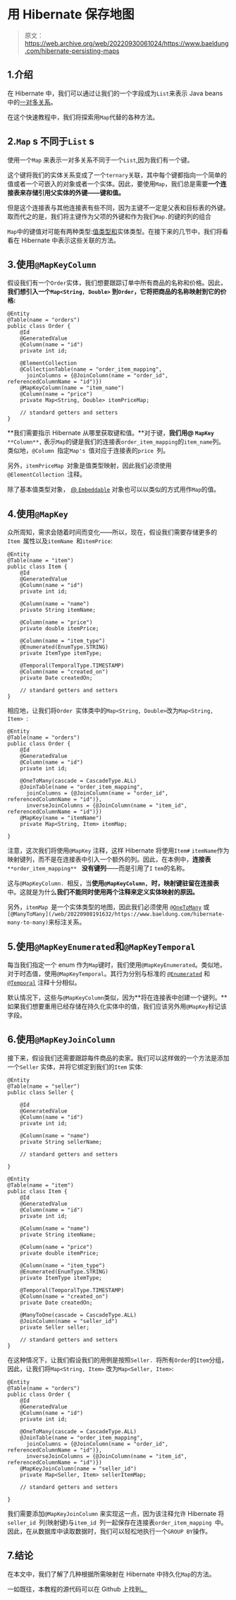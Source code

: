 # 用 Hibernate 保存地图

> 原文：<https://web.archive.org/web/20220930061024/https://www.baeldung.com/hibernate-persisting-maps>

## 1.介绍

在 Hibernate 中，我们可以通过让我们的一个字段成为`List`来表示 Java beans 中的[一对多关系](/web/20220908191632/https://www.baeldung.com/hibernate-one-to-many)。

在这个快速教程中，我们将探索用`Map`代替的各种方法。

## 2.`Map` s 不同于`List` s

使用一个`Map` 来表示一对多关系不同于一个`List`,因为我们有一个键。

这个键将我们的实体关系变成了一个`ternary`关联，其中每个键都指向一个简单的值或者一个可嵌入的对象或者一个实体。因此，要使用`Map`，我们总是需要**一个连接表来存储引用父实体的外键——键和值。**

但是这个连接表与其他连接表有些不同，因为主键不一定是父表和目标表的外键。取而代之的是，我们将主键作为父项的外键和作为我们`Map.`的键的列的组合

`Map`中的键值对可能有两种类型:[值类型和](https://web.archive.org/web/20220908191632/https://javabydeveloper.com/hibernate-entity-types-vs-value-types/)实体类型。在接下来的几节中，我们将看看在 Hibernate 中表示这些关联的方法。

## 3.使用`@MapKeyColumn`

假设我们有一个`Order`实体，我们想要跟踪订单中所有商品的名称和价格。因此，**我们想引入一个`Map<String, Double>` 到`Order`，它将把商品的名称映射到它的价格:**

```
@Entity
@Table(name = "orders")
public class Order {
    @Id
    @GeneratedValue
    @Column(name = "id")
    private int id;

    @ElementCollection
    @CollectionTable(name = "order_item_mapping", 
      joinColumns = {@JoinColumn(name = "order_id", referencedColumnName = "id")})
    @MapKeyColumn(name = "item_name")
    @Column(name = "price")
    private Map<String, Double> itemPriceMap;

    // standard getters and setters
}
```

**我们需要指示 Hibernate 从哪里获取键和值。**对于键，**我们用@ `MapKey`** `**Column**,` 表示`Map`的键是我们的连接表`order_item_mapping`的`item_name`列。类似地，`@Column `指定`Map's `值对应于连接表的`price `列。

另外，`itemPriceMap `对象是值类型映射，因此我们必须使用`@ElementCollection `注释。

除了基本值类型对象， [@ `Embeddable`](https://web.archive.org/web/20220908191632/https://docs.jboss.org/hibernate/jpa/2.1/api/javax/persistence/Embeddable.html) 对象也可以以类似的方式用作`Map`的值。

## 4.使用`@MapKey`

众所周知，需求会随着时间而变化——所以，现在，假设我们需要存储更多的`Item `属性以及`itemName `和`itemPrice`:

```
@Entity
@Table(name = "item")
public class Item {
    @Id
    @GeneratedValue
    @Column(name = "id")
    private int id;

    @Column(name = "name")
    private String itemName;

    @Column(name = "price")
    private double itemPrice;

    @Column(name = "item_type")
    @Enumerated(EnumType.STRING)
    private ItemType itemType;

    @Temporal(TemporalType.TIMESTAMP)
    @Column(name = "created_on")
    private Date createdOn;

    // standard getters and setters
}
```

相应地，让我们将`Order `实体类中的`Map<String, Double>`改为`Map<String, Item> `:

```
@Entity
@Table(name = "orders")
public class Order {
    @Id
    @GeneratedValue
    @Column(name = "id")
    private int id;

    @OneToMany(cascade = CascadeType.ALL)
    @JoinTable(name = "order_item_mapping", 
      joinColumns = {@JoinColumn(name = "order_id", referencedColumnName = "id")},
      inverseJoinColumns = {@JoinColumn(name = "item_id", referencedColumnName = "id")})
    @MapKey(name = "itemName")
    private Map<String, Item> itemMap;

}
```

注意，这次我们将使用`@MapKey` 注释，这样 Hibernate 将使用`Item#` `itemName`作为映射键列，而不是在连接表中引入一个额外的列。因此，在本例中，**连接表** `**order_item_mapping** ` **没有键列**——而是引用了`I` `tem`的名称。

这与`@MapKeyColumn. `相反，当**使用`@MapKeyColumn, `时，映射键驻留在连接表**中。这就是为什么**我们不能同时使用两个注释来定义实体映射的原因。**

另外，`itemMap `是一个实体类型的地图，因此我们必须使用 [`@OneToMany`](/web/20220908191632/https://www.baeldung.com/hibernate-one-to-many) 或`[@ManyToMany](/web/20220908191632/https://www.baeldung.com/hibernate-many-to-many)`来标注关系。

## 5.使用`@MapKeyEnumerated`和`@MapKeyTemporal`

每当我们指定一个 enum 作为`Map`键时，我们使用`@MapKeyEnumerated`。类似地，对于时态值，使用`@MapKeyTemporal`。其行为分别与标准的 [`@Enumerated`](https://web.archive.org/web/20220908191632/https://docs.jboss.org/hibernate/jpa/2.1/api/javax/persistence/Enumerated.html) 和 [`@Temporal`](https://web.archive.org/web/20220908191632/https://docs.jboss.org/hibernate/jpa/2.1/api/javax/persistence/Temporal.html) 注释十分相似。

默认情况下，这些与`@MapKeyColumn`类似，因为**将在连接表中创建一个键列。**如果我们想要重用已经存储在持久化实体中的值，我们应该另外用`@MapKey`标记该字段。

## 6.使用`@MapKeyJoinColumn`

接下来，假设我们还需要跟踪每件商品的卖家。我们可以这样做的一个方法是添加一个`Seller` 实体，并将它绑定到我们的`Item` 实体:

```
@Entity
@Table(name = "seller")
public class Seller {

    @Id
    @GeneratedValue
    @Column(name = "id")
    private int id;

    @Column(name = "name")
    private String sellerName;

    // standard getters and setters

}
```

```
@Entity
@Table(name = "item")
public class Item {
    @Id
    @GeneratedValue
    @Column(name = "id")
    private int id;

    @Column(name = "name")
    private String itemName;

    @Column(name = "price")
    private double itemPrice;

    @Column(name = "item_type")
    @Enumerated(EnumType.STRING)
    private ItemType itemType;

    @Temporal(TemporalType.TIMESTAMP)
    @Column(name = "created_on")
    private Date createdOn;

    @ManyToOne(cascade = CascadeType.ALL)
    @JoinColumn(name = "seller_id")
    private Seller seller;

    // standard getters and setters
}
```

在这种情况下，让我们假设我们的用例是按照`Seller. `将所有`Order`的`Item`分组，因此，让我们将`Map<String, Item>` 改为`Map<Seller, Item>`:

```
@Entity
@Table(name = "orders")
public class Order {
    @Id
    @GeneratedValue
    @Column(name = "id")
    private int id;

    @OneToMany(cascade = CascadeType.ALL)
    @JoinTable(name = "order_item_mapping", 
      joinColumns = {@JoinColumn(name = "order_id", referencedColumnName = "id")},
      inverseJoinColumns = {@JoinColumn(name = "item_id", referencedColumnName = "id")})
    @MapKeyJoinColumn(name = "seller_id")
    private Map<Seller, Item> sellerItemMap;

    // standard getters and setters

}
```

我们需要添加`@MapKeyJoinColumn` 来实现这一点，因为该注释允许 Hibernate 将`seller_id `列(映射键)与`item_id `列一起保存在连接表`order_item_mapping `中。因此，在从数据库中读取数据时，我们可以轻松地执行一个`GROUP BY`操作。

## 7.结论

在本文中，我们了解了几种根据所需映射在 Hibernate 中持久化`Map`的方法。

一如既往，本教程的源代码可以在 Github 上找到[。](https://web.archive.org/web/20220908191632/https://github.com/eugenp/tutorials/tree/master/persistence-modules/hibernate-mapping)